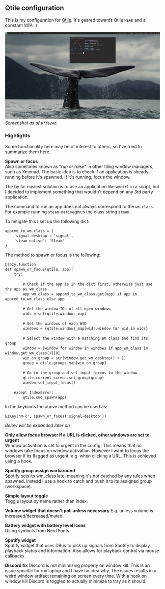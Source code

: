 ## Qtile configuration
This is my configuration for [Qtile](https://github.com/qtile/qtile). It's geared towards Qtile `HEAD` and a constant WIP. :)

![](screenshot.png)
*Screenshot as of `0ffe24d`.*

### Highlights
Some functionality here may be of interest to others, so I've tried to summarize them here.

**Spawn or focus**  
Also sometimes known as "*run or raise*" in other tiling window managers, such as Xmonad. The basic idea is to check if an application is already running before it's spawned. If it's running, focus the window.

The by far easiest solution is to use an application like `wmctrl` in a script, but I decided to implement something that wouldn't depend on any 3rd party application.

The command to run an app does not always correspond to the `wm_class`. For example running `steam-native`gives the class string `steam`.

To mitigate this I set up the following dict:

```
appcmd_to_wm_class = {
    'signal-desktop': 'signal',
    'steam-native': 'Steam'
}
```

The method to spawn or focus is the following:

```
@lazy.function
def spawn_or_focus(qtile, app):
    try:

        # Check if the app is in the dict first, otherwise just use the app as wm_class
        app_wm_class = appcmd_to_wm_class.get(app) if app in appcmd_to_wm_class else app
        
        # Get the window IDs of all open windows
        wids = set(qtile.windows_map)

        # Get the windows of each WID
        windows = {qtile.windows_map[wid].window for wid in wids}

        # Select the window with a matching WM class and find its group
        window = [window for window in windows if app_wm_class in window.get_wm_class()][0]
        win_on_group = str(window.get_wm_desktop() + 1)
        group = qtile.groups_map[win_on_group]

        # Go to the group and set input forcus to the window
        qtile.current_screen.set_group(group)
        window.set_input_focus()

    except IndexError:
        qtile.cmd_spawn(app)
```

In the keybinds the above method can be used as:
```
EzKey('M-c', spawn_or_focus('signal-desktop'))
```

*Below will be expanded later on*

**Only allow focus browser if a URL is clicked, other windows are set to urgent**  
Window activation is set to urgent in the config. This means that no windows take focus on window activation.
However I want to focus the browser if its flagged as urgent, e.g. when clicking a URL. This is achieved using a hook.

**Spotify group assign workaround**  
Spotify sets its wm_class late, meaning it's not catched by any rules when spawned. Instead I use a hook to catch and push it to its assigned group (workspace).

**Simple layout toggle**  
Toggle layout by name rather than index.

**Volume widget that doesn't poll unless necessary**
E.g. unless volume is increased/decreased/muted.

**Battery widget with battery level icons**  
Using symbols from Nerd Fonts.

**Spotify widget**  
Spotify widget that uses DBus to pick up signals from Spotify to display playback status and information. Also allows for playback control via mouse callbacks.

**Discord fix**
Discord is not minimizing properly on window kill. This is an issue specific for my laptop and I have no idea why. The issues results in a weird window artifact remaining on screen every time. With a hook on window kill Discord is toggled to actually minimize to tray as it should.